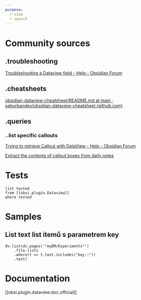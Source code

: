 ```yaml
---
purpose:
  - view
  - search
---
```


# Community sources
## .troubleshooting
[Troubleshooting a Dataview field - Help - Obsidian Forum](https://forum.obsidian.md/t/troubleshooting-a-dataview-field/41162/3)

## .cheatsheets
[obsidian-dataview-cheatsheet/README.md at main · seburbandev/obsidian-dataview-cheatsheet (github.com)](https://github.com/seburbandev/obsidian-dataview-cheatsheet/blob/main/README.md)

## .queries
### ..list specific callouts
[Trying to retrieve Callout with DataView - Help - Obsidian Forum](https://forum.obsidian.md/t/trying-to-retrieve-callout-with-dataview/40312/15)

[Extract the contents of callout boxes from daily notes](https://share.note.sx/1f2nsian)

# Tests
```dataview
list tested
from [[obsi.plugin.Dataview]]
where tested
```

# Samples
## List text list itemů s parametrem key
```dataviewjs
dv.list(dv.pages('"myDM/Experiments"')
	.file.lists
	.where(t => t.text.includes("key::"))
	.text)
```
# Documentation
[[obsi.plugin.dataview.doc.official]]


